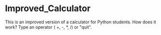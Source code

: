 # Improved_Calculator

This is an improved version of a calculator for Python students. How does it work? Type an operator ( +, -, *, /) or "quit".
